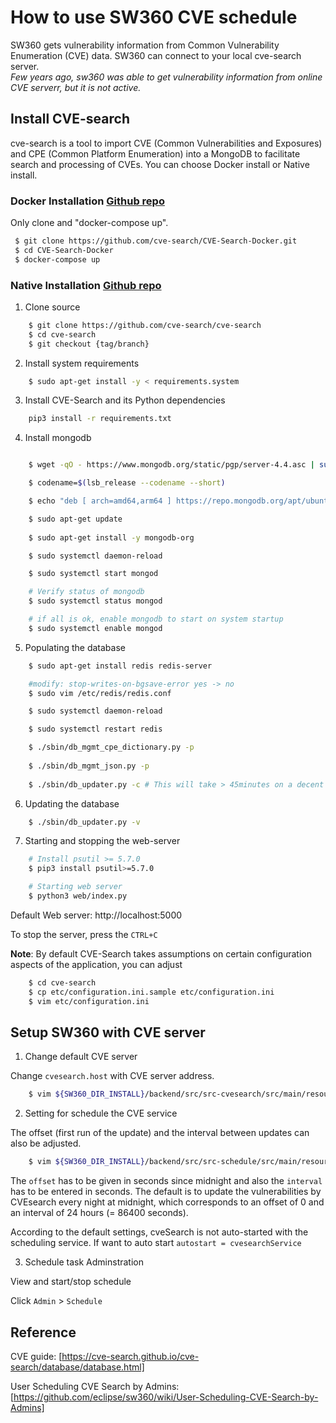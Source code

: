 # How to use SW360 CVE schedule

SW360 gets vulnerability information from Common Vulnerability Enumeration (CVE) data. SW360 can connect to your local cve-search server.  
_Few years ago, sw360 was able to get vulnerability information from online CVE serverr, but it is not active._

## Install CVE-search

cve-search is a tool to import CVE (Common Vulnerabilities and Exposures) and CPE (Common Platform Enumeration) into a MongoDB to facilitate search and processing of CVEs. You can choose Docker install or Native install. 
 
### Docker Installation [Github repo](https://github.com/cve-search/CVE-Search-Docker)

Only clone and "docker-compose up". 

```sh
 $ git clone https://github.com/cve-search/CVE-Search-Docker.git
 $ cd CVE-Search-Docker
 $ docker-compose up 
```


### Native Installation [Github repo](https://github.com/cve-search/cve-search)

1. Clone source
```sh
    $ git clone https://github.com/cve-search/cve-search
    $ cd cve-search
    $ git checkout {tag/branch}
```
2. Install system requirements
```sh
    $ sudo apt-get install -y < requirements.system
```

3. Install CVE-Search and its Python dependencies
```sh
    pip3 install -r requirements.txt
```

4. Install mongodb
```sh

    $ wget -qO - https://www.mongodb.org/static/pgp/server-4.4.asc | sudo apt-key add -

    $ codename=$(lsb_release --codename --short)

    $ echo "deb [ arch=amd64,arm64 ] https://repo.mongodb.org/apt/ubuntu ${codename}/mongodb-org/4.4 multiverse" | sudo tee /etc/apt/sources.list.d/mongodb-org-4.4.list

```

```sh
    $ sudo apt-get update
    
    $ sudo apt-get install -y mongodb-org

    $ sudo systemctl daemon-reload

    $ sudo systemctl start mongod

    # Verify status of mongodb
    $ sudo systemctl status mongod

    # if all is ok, enable mongodb to start on system startup
    $ sudo systemctl enable mongod
```

5. Populating the database
```sh
    $ sudo apt-get install redis redis-server

    #modify: stop-writes-on-bgsave-error yes -> no
    $ sudo vim /etc/redis/redis.conf

    $ sudo systemctl daemon-reload

    $ sudo systemctl restart redis

    $ ./sbin/db_mgmt_cpe_dictionary.py -p
    
    $ ./sbin/db_mgmt_json.py -p
    
    $ ./sbin/db_updater.py -c # This will take > 45minutes on a decent machine, please be patient
```

6. Updating the database
```sh
    $ ./sbin/db_updater.py -v
```

7. Starting and stopping the web-server

```sh
    # Install psutil >= 5.7.0
    $ pip3 install psutil>=5.7.0

    # Starting web server
    $ python3 web/index.py
```
Default Web server: http://localhost:5000

To stop the server, press the `CTRL+C`

**Note**: By default CVE-Search takes assumptions on certain configuration aspects of the application, you can adjust

```sh
    $ cd cve-search
    $ cp etc/configuration.ini.sample etc/configuration.ini
    $ vim etc/configuration.ini
```


## Setup SW360 with CVE server

1. Change default CVE server

Change `cvesearch.host` with CVE server address.
```sh
    $ vim ${SW360_DIR_INSTALL}/backend/src/src-cvesearch/src/main/resources/cvesearch.properties
```

2. Setting for schedule the CVE service

The offset (first run of the update) and the interval between updates can also be adjusted.

```sh
    $ vim ${SW360_DIR_INSTALL}/backend/src/src-schedule/src/main/resources/sw360.properties
```

The `offset` has to be given in seconds since midnight and also the `interval` has to be entered in seconds. The default is to update the vulnerabilities by CVEsearch every night at midnight, which corresponds to an offset of 0 and an interval of 24 hours (= 86400 seconds).

According to the default settings, cveSearch is not auto-started with the scheduling service. If want to auto start `autostart = cvesearchService`

3. Schedule task Adminstration

View and start/stop schedule

Click `Admin` > `Schedule`

## Reference

CVE guide: [https://cve-search.github.io/cve-search/database/database.html]

User Scheduling CVE Search by Admins: [https://github.com/eclipse/sw360/wiki/User-Scheduling-CVE-Search-by-Admins]
